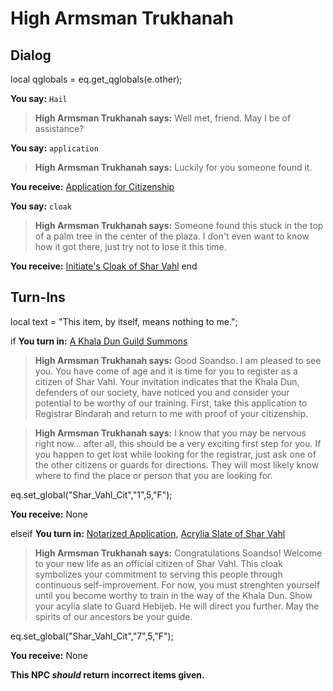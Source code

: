 # High Armsman Trukhanah
## Dialog

local qglobals = eq.get_qglobals(e.other);

**You say:** `Hail`



>**High Armsman Trukhanah says:** Well met, friend.  May I be of assistance?

**You say:** `application`



>**High Armsman Trukhanah says:** Luckily for you someone found it.


**You receive:**  [Application for Citizenship](/item/2873)

**You say:** `cloak`



>**High Armsman Trukhanah says:** Someone found this stuck in the top of a palm tree in the center of the plaza. I don't even want to know how it got there, just try not to lose it this time.


**You receive:**  [Initiate's Cloak of Shar Vahl](/item/2878)
end

## Turn-Ins



local text = "This item, by itself, means nothing to me.";



if **You turn in:** [A Khala Dun Guild Summons](/item/18553)


>**High Armsman Trukhanah says:** Good Soandso. I am pleased to see you. You have come of age and it is time for you to register as a citizen of Shar Vahl. Your invitation indicates that the Khala Dun, defenders of our society, have noticed you and consider your potential to be worthy of our training. First, take this application to Registrar Bindarah and return to me with proof of your citizenship.


>**High Armsman Trukhanah says:** I know that you may be nervous right now... after all, this should be a very exciting first step for you.  If you happen to get lost while looking for the registrar, just ask one of the other citizens or guards for directions.  They will most likely know where to find the place or person that you are looking for.


eq.set_global("Shar_Vahl_Cit","1",5,"F");


 **You receive:** None 

elseif **You turn in:** [Notarized Application](/item/2897), [Acrylia Slate of Shar Vahl](/item/2877)


>**High Armsman Trukhanah says:** Congratulations Soandso! Welcome to your new life as an official citizen of Shar Vahl. This cloak symbolizes your commitment to serving this people through continuous self-improvement. For now, you must strenghten yourself until you become worthy to train in the way of the Khala Dun. Show your acylia slate to Guard Hebijeb. He will direct you further. May the spirits of our ancestors be your guide.


eq.set_global("Shar_Vahl_Cit","7",5,"F");


 **You receive:** None 

**This NPC *should* return incorrect items given.**
